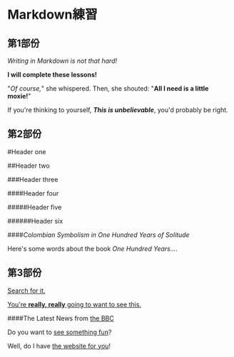 # Markdown練習

## 第1部份
_Writing in Markdown is not that hard!_

**I will complete these lessons!**

"_Of course,_" she whispered. Then, she shouted: "**All I need is a little moxie!**"

If you're thinking to yourself, **_This is unbelievable_**, you'd probably be right.

## 第2部份
#Header one

##Header two

###Header three

####Header four

#####Header five

######Header six

####_Colombian Symbolism in One Hundred Years of Solitude_

Here's some words about the book _One Hundred Years..._.
## 第3部份
[Search for it.](www.google.com )

[You're **really, really** going to want to see this.](www.dailykitten.com)

####The Latest News from [the BBC](www.bbc.com/news)

Do you want to [see something fun][a fun place]?

Well, do I have [the website for you][another fun place]!

[a fun place]:www.zombo.com

[another fun place]:www.stumbleupon.com